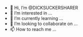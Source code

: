 - 👋 Hi, I’m @DICKSUCKERSHARER
- 👀 I’m interested in ...
- 🌱 I’m currently learning ...
- 💞️ I’m looking to collaborate on ...
- 📫 How to reach me ...

<!---
DICKSUCKERSHARER/DICKSUCKERSHARER is a ✨ special ✨ repository because its `README.md` (this file) appears on your GitHub profile.
You can click the Preview link to take a look at your changes.
--->
